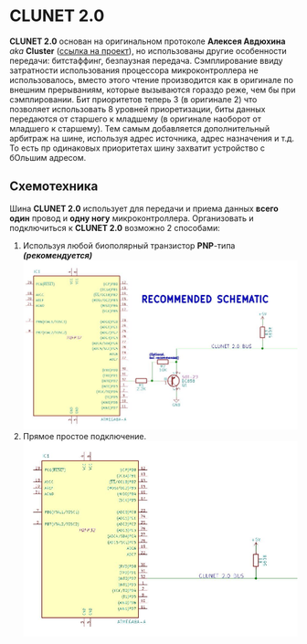 # CLUNET 2.0
**CLUNET 2.0** основан на оригинальном протоколе **Алексея Авдюхина** _aka_ **Cluster** ([ссылка на проект](https://github.com/ClusterM/clunet)), но использованы другие особенности передачи: битстаффинг, безпаузная передача. Сэмплирование ввиду затратности использования процессора микроконтроллера не использовалось, вместо этого чтение производится как в оригинале по внешним прерываниям, которые вызываются гораздо реже, чем бы при сэмплировании.
Бит приоритетов теперь 3 (в оригинале 2) что позволяет использовать 8 уровней приоретизации, биты данных передаются от старшего к младшему (в оригинале наоборот от младшего к старшему). Тем самым добавляется дополнительный арбитраж на шине, используя адрес источника, адрес назначения и т.д. То есть пр одинаковых приоритетах шину захватит устройство с бОльшим адресом.
## Схемотехника
Шина **CLUNET 2.0** использует для передачи и приема данных **всего один** провод и **одну ногу** микроконтроллера. Организовать и подключиться к **CLUNET 2.0** возможно 2 способами:
 1. Используя любой биополярный транзистор **PNP**-типа _**(рекомендуется)**_
![Рекомендуемая схема подключения](schematic/recommended.jpg)
 2. Прямое простое подключение.
![Простая схема подключения](schematic/simple.jpg)
